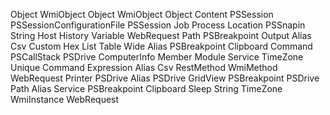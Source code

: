 Object
WmiObject
Object
WmiObject
Object
Content
PSSession
PSSessionConfigurationFile
PSSession
Job
Process
Location
PSSnapin
String
Host
History
Variable
WebRequest
Path
PSBreakpoint
Output
Alias
Csv
Custom
Hex
List
Table
Wide
Alias
PSBreakpoint
Clipboard
Command
PSCallStack
PSDrive
ComputerInfo
Member
Module
Service
TimeZone
Unique
Command
Expression
Alias
Csv
RestMethod
WmiMethod
WebRequest
Printer
PSDrive
Alias
PSDrive
GridView
PSBreakpoint
PSDrive
Path
Alias
Service
PSBreakpoint
Clipboard
Sleep
String
TimeZone
WmiInstance
WebRequest
